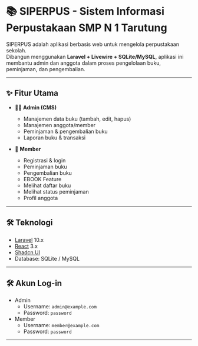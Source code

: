 # 📚 SIPERPUS - Sistem Informasi Perpustakaan SMP N 1 Tarutung

SIPERPUS adalah aplikasi berbasis web untuk mengelola perpustakaan sekolah.  
Dibangun menggunakan **Laravel + Livewire + SQLite/MySQL**, aplikasi ini membantu admin dan anggota dalam proses pengelolaan buku, peminjaman, dan pengembalian.

---

## ✨ Fitur Utama

- 👨‍💼 **Admin (CMS)**

    - Manajemen data buku (tambah, edit, hapus)
    - Manajemen anggota/member
    - Peminjaman & pengembalian buku
    - Laporan buku & transaksi

- 👤 **Member**
    - Registrasi & login
    - Peminjaman buku
    - Pengembalian buku
    - EBOOK Feature
    - Melihat daftar buku
    - Melihat status peminjaman
    - Profil anggota

---

## 🛠️ Teknologi

- [Laravel](https://laravel.com/) 10.x
- [React](https://reactjs.org/) 3.x
- [Shadcn UI](https://ui.shadcn.com/)
- Database: SQLite / MySQL

---

## 🛠️ Akun Log-in

- Admin
    - Username: `admin@example.com`
    - Password: `password`
- Member
    - Username: `member@example.com`
    - Password: `password`

---
